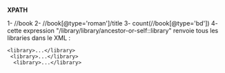 **XPATH**

1- //book
2- //book[@type='roman']/title
3- count(//book[@type='bd'])
4- cette expression "/library/library/ancestor-or-self::library" renvoie tous les libraries dans le XML :
```
<library>...</library>
 <library>...</library>
  <library>...</library>
```
